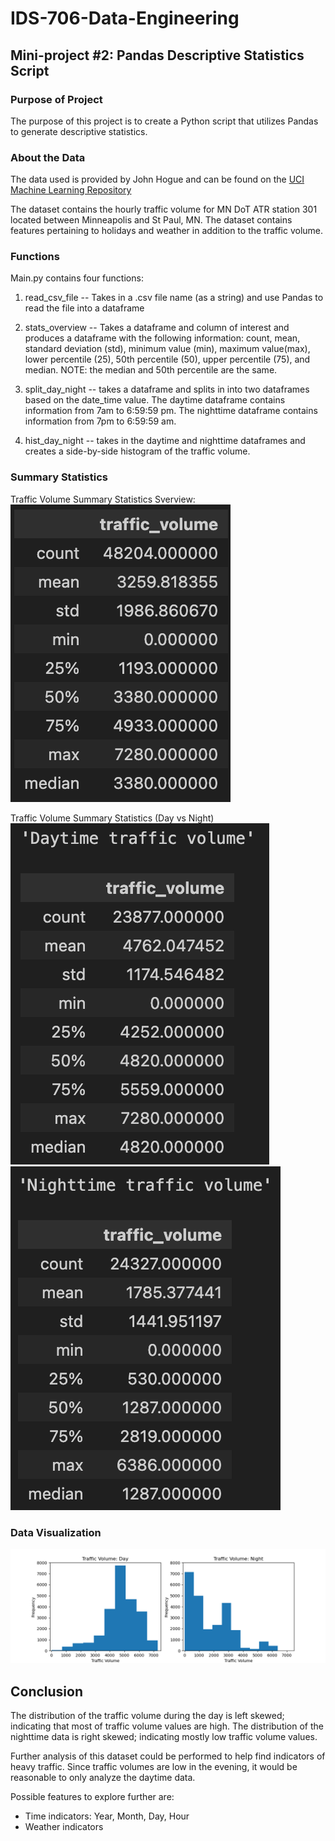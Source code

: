 # IDS-706-Data-Engineering

## Mini-project #2: Pandas Descriptive Statistics Script

### Purpose of Project
The purpose of this project is to create a Python script that utilizes Pandas to generate descriptive statistics.

### About the Data
The data used is provided by John Hogue and can be found on the [UCI Machine Learning Repository](https://archive.ics.uci.edu/dataset/492/metro+interstate+traffic+volume)

The dataset contains the hourly traffic volume for MN DoT ATR station 301 located between Minneapolis and St Paul, MN. The dataset contains features pertaining to holidays and weather in addition to the traffic volume. 

### Functions
Main.py contains four functions:
1. read_csv_file -- Takes in a .csv file name (as a string) and use Pandas to read the file into a dataframe

2. stats_overview -- Takes a dataframe and column of interest and produces a dataframe with the following information: count, mean, standard deviation (std), minimum value (min), maximum value(max), lower percentile (25), 50th percentile (50), upper percentile (75), and median. NOTE: the median and 50th percentile are the same.

3. split_day_night -- takes a dataframe and splits in into two dataframes based on the date_time value. The daytime dataframe contains information from 7am to 6:59:59 pm. The nighttime dataframe contains information from 7pm to 6:59:59 am.

4. hist_day_night -- takes in the daytime and nighttime dataframes and creates a side-by-side histogram of the traffic volume.

### Summary Statistics

Traffic Volume Summary Statistics Sverview:
![alt text](image.png)

Traffic Volume Summary Statistics (Day vs Night)
![alt text](image-1.png)  ![alt text](image-2.png)

### Data Visualization

![alt text](Figure/Traffic.png)

## Conclusion

The distribution of the traffic volume during the day is left skewed; indicating that most of traffic volume values are high. The distribution of the nighttime data is right skewed; indicating mostly low traffic volume values. 

Further analysis of this dataset could be performed to help find indicators of heavy traffic. Since traffic volumes are low in the evening, it would be reasonable to only analyze the daytime data.

Possible features to explore further are:
- Time indicators: Year, Month, Day, Hour
- Weather indicators

  
